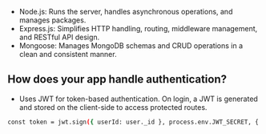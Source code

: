 - Node.js: Runs the server, handles asynchronous operations, and manages packages.
- Express.js: Simplifies HTTP handling, routing, middleware management, and RESTful API design.
- Mongoose: Manages MongoDB schemas and CRUD operations in a clean and consistent manner.

## How does your app handle authentication?
- Uses JWT for token-based authentication. On login, a JWT is generated and stored on the client-side to access protected routes.
```sh
const token = jwt.sign({ userId: user._id }, process.env.JWT_SECRET, { expiresIn: "1h" });
```

